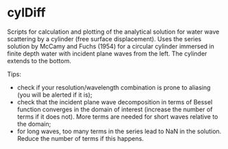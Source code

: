 # cylDiff
Scripts for calculation and plotting of the analytical solution for water wave scattering by a cylinder (free surface displacement).
Uses the series solution by McCamy and Fuchs (1954) for a circular cylinder immersed in finite depth water with incident plane waves from the left.
The cylinder extends to the bottom.

Tips:
- check if your resolution/wavelength combination is prone to aliasing (you will be alerted if it is);
- check that the incident plane wave decomposition in terms of Bessel function converges in the domain of interest (increase the number of terms if it does not). More terms are needed for short waves relative to the domain;
- for long waves, too many terms in the series lead to NaN in the solution. Reduce the number of terms if this happens.
